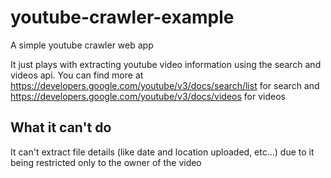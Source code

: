 # youtube-crawler-example
A simple youtube crawler web app

It just plays with extracting youtube video information using the search and videos api.
You can find more at  https://developers.google.com/youtube/v3/docs/search/list for search
and https://developers.google.com/youtube/v3/docs/videos for videos

## What it can't do
It can't extract file details (like date and location uploaded, etc...) due to it being restricted only to the owner of the video
